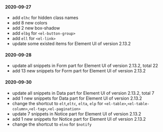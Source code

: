 #### 2020-09-27

- add `elhc` for hidden class names
- add 8 new colors
- add 2 new box-shadow
- add `elbg` for `<el-button-group>`
- add `ell` for `<el-link>`
- update some existed items for Element UI of version 2.13.2

#### 2020-09-28

- update all snippets in Form part for Element UI of version 2.13.2, total 22
- add 13 new snippets for Form part for Element UI of version 2.13.2

#### 2020-09-30

- update all snippets in Data part for Element UI of version 2.13.2, total 7
- add 1 new snippets for Data part for Element UI of version 2.13.2
- change the shortcut to `elt`,`eltc`, `elta`, `elp` for `<el-table>`,`<el-table-column>`,`<el-tag>`,`<el-pagination>`
- update 7 snippets in Notice part for Element UI of version 2.13.2
- add 1 new snippets for Notice part for Element UI of version 2.13.2
- change the shortcut to `elno` for `$notify`
